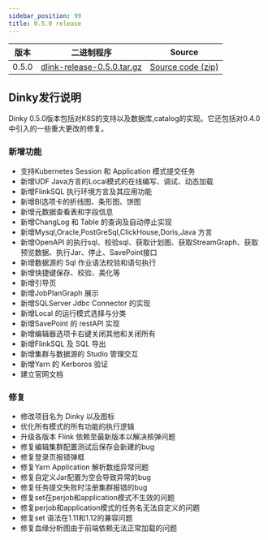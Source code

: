 ```yaml
---
sidebar_position: 99
title: 0.5.0 release
---
```


| 版本   | 二进制程序                                                                                                                | Source                                                                               |
|-------|----------------------------------------------------------------------------------------------------------------------|--------------------------------------------------------------------------------------|
| 0.5.0 | [dlink-release-0.5.0.tar.gz](https://github.com/DataLinkDC/dlink/releases/download/0.5.0/dlink-release-0.5.0.tar.gz) | [Source code (zip)](https://github.com/DataLinkDC/dlink/archive/refs/tags/0.5.0.zip) |



## Dinky发行说明

Dinky 0.5.0版本包括对K8S的支持以及数据库,catalog的实现。它还包括对0.4.0 中引入的一些重大更改的修复。

### 新增功能
- 支持Kubernetes Session 和 Application 模式提交任务
- 新增UDF Java方言的Local模式的在线编写、调试、动态加载
- 新增FlinkSQL 执行环境方言及其应用功能
- 新增BI选项卡的折线图、条形图、饼图
- 新增元数据查看表和字段信息
- 新增ChangLog 和 Table 的查询及自动停止实现
- 新增Mysql,Oracle,PostGreSql,ClickHouse,Doris,Java 方言
- 新增OpenAPI 的执行sql、校验sql、获取计划图、获取StreamGraph、获取预览数据、执行Jar、停止、SavePoint接口
- 新增数据源的 Sql 作业语法校验和语句执行
- 新增快捷键保存、校验、美化等
- 新增引导页
- 新增JobPlanGraph 展示
- 新增SQLServer Jdbc Connector 的实现
- 新增Local 的运行模式选择与分类
- 新增SavePoint 的 restAPI 实现
- 新增编辑器选项卡右键关闭其他和关闭所有
- 新增FlinkSQL 及 SQL 导出
- 新增集群与数据源的 Studio 管理交互
- 新增Yarn 的 Kerboros 验证
- 建立官网文档

### 修复
- 修改项目名为 Dinky 以及图标
- 优化所有模式的所有功能的执行逻辑
- 升级各版本 Flink 依赖至最新版本以解决核弹问题
- 修复编辑集群配置测试后保存会新建的bug
- 修复登录页报错弹框
- 修复Yarn Application 解析数组异常问题
- 修复自定义Jar配置为空会导致异常的bug
- 修复任务提交失败时注册集群报错的bug
- 修复set在perjob和application模式不生效的问题
- 修复perjob和application模式的任务名无法自定义的问题
- 修复set 语法在1.11和1.12的兼容问题
- 修复血缘分析图由于前端依赖无法正常加载的问题 
